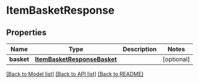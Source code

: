 # ItemBasketResponse

## Properties
Name | Type | Description | Notes
------------ | ------------- | ------------- | -------------
**basket** | [**ItemBasketResponseBasket**](ItemBasketResponseBasket.md) |  | [optional] 

[[Back to Model list]](../README.md#documentation-for-models) [[Back to API list]](../README.md#documentation-for-api-endpoints) [[Back to README]](../README.md)


